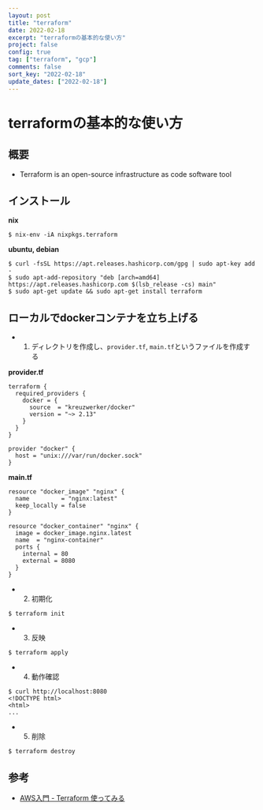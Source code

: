 ```yaml
---
layout: post
title: "terraform"
date: 2022-02-18
excerpt: "terraformの基本的な使い方"
project: false
config: true
tag: ["terraform", "gcp"]
comments: false
sort_key: "2022-02-18"
update_dates: ["2022-02-18"]
---
```


# terraformの基本的な使い方

## 概要
 - Terraform is an open-source infrastructure as code software tool

## インストール

**nix**  
```console
$ nix-env -iA nixpkgs.terraform
```

**ubuntu, debian**  
```console
$ curl -fsSL https://apt.releases.hashicorp.com/gpg | sudo apt-key add -
$ sudo apt-add-repository "deb [arch=amd64] https://apt.releases.hashicorp.com $(lsb_release -cs) main"
$ sudo apt-get update && sudo apt-get install terraform
```

## ローカルでdockerコンテナを立ち上げる

 - 1. ディレクトリを作成し、`provider.tf`, `main.tf`というファイルを作成する

**provider.tf**
```hcl
terraform {
  required_providers {
    docker = {
      source  = "kreuzwerker/docker"
      version = "~> 2.13"
    }
  }
}

provider "docker" {
  host = "unix:///var/run/docker.sock"
}
```

**main.tf**
```hcl
resource "docker_image" "nginx" {
  name         = "nginx:latest"
  keep_locally = false
}

resource "docker_container" "nginx" {
  image = docker_image.nginx.latest
  name  = "nginx-container"
  ports {
    internal = 80
    external = 8080
  }
}
```

 - 2. 初期化

```console
$ terraform init
```

 - 3. 反映

```console
$ terraform apply
```
 
 - 4. 動作確認

```console
$ curl http://localhost:8080
<!DOCTYPE html>
<html>
...
```
 
 - 5. 削除

```console
$ terraform destroy
```

## 参考
 - [AWS入門 - Terraform 使ってみる](https://zenn.dev/umatoma/articles/9fb6e2b8481838)


